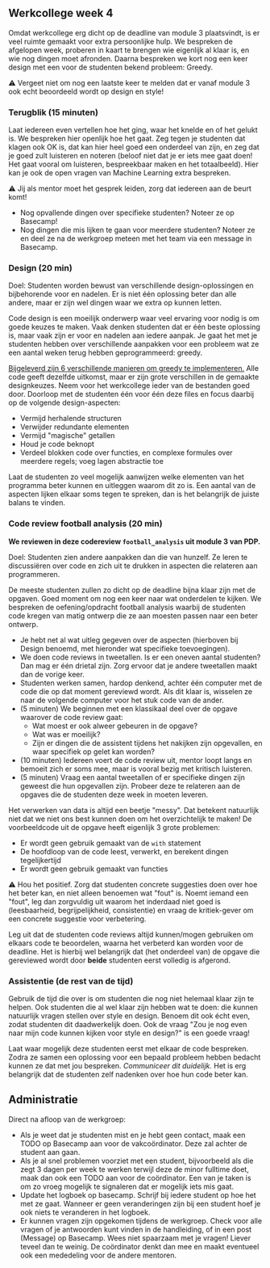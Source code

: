 ## Werkcollege week 4

Omdat werkcollege erg dicht op de deadline van module 3 plaatsvindt, is er veel ruimte gemaakt voor extra persoonlijke hulp. We bespreken de afgelopen week, proberen in kaart te brengen wie eigenlijk al klaar is, en wie nog dingen moet afronden. Daarna bespreken we kort nog een keer design met een voor de studenten bekend probleem: Greedy.

⚠️ Vergeet niet om nog een laatste keer te melden dat er vanaf module 3 ook echt beoordeeld wordt op design en style!

### Terugblik (15 minuten)

Laat iedereen even vertellen hoe het ging, waar het knelde en of het gelukt is. We bespreken hier openlijk hoe het gaat. Zeg tegen je studenten dat klagen ook OK is, dat kan hier heel goed een onderdeel van zijn, en zeg dat je goed zult luisteren en noteren (beloof niet dat je er iets mee gaat doen! Het gaat vooral om luisteren, bespreekbaar maken en het totaalbeeld). Hier kan je ook de open vragen van Machine Learning extra bespreken.

⚠️ Jij als mentor moet het gesprek leiden, zorg dat iedereen aan de beurt komt!

- Nog opvallende dingen over specifieke studenten? Noteer ze op Basecamp!
- Nog dingen die mis lijken te gaan voor meerdere studenten? Noteer ze en deel ze na de werkgroep meteen met het team via een message in Basecamp.

### Design (20 min)

Doel: Studenten worden bewust van verschillende design-oplossingen en bijbehorende voor en nadelen. Er is niet één oplossing beter dan alle andere, maar er zijn wel dingen waar we extra op kunnen letten.

Code design is een moeilijk onderwerp waar veel ervaring voor nodig is om goede keuzes te maken. Vaak denken studenten dat er één beste oplossing is, maar vaak zijn er voor en nadelen aan iedere aanpak. Je gaat het met je studenten hebben over verschillende aanpakken voor een probleem wat ze een aantal weken terug hebben geprogrammeerd: greedy.

[Bijgeleverd zijn 6 verschillende manieren om greedy te implementeren.](greedy_design.zip) Alle code geeft dezelfde uitkomst, maar er zijn grote verschillen in de gemaakte designkeuzes. Neem voor het werkcollege ieder van de bestanden goed door. Doorloop met de studenten één voor één deze files en focus daarbij op de volgende design-aspecten:

- Vermijd herhalende structuren
- Verwijder redundante elementen
- Vermijd "magische" getallen
- Houd je code beknopt
- Verdeel blokken code over functies, en complexe formules over meerdere regels; voeg lagen abstractie toe

Laat de studenten zo veel mogelijk aanwijzen welke elementen van het programma beter kunnen en uitleggen waarom dit zo is. Een aantal van de aspecten lijken elkaar soms tegen te spreken, dan is het belangrijk de juiste balans te vinden.

### Code review football analysis (20 min)

**We reviewen in deze codereview `football_analysis` uit module 3 van PDP.**

Doel: Studenten zien andere aanpakken dan die van hunzelf. Ze leren te discussiëren over code en zich uit te drukken in aspecten die relateren aan programmeren.

De meeste studenten zullen zo dicht op de deadline bijna klaar zijn met de opgaven. Goed moment om nog een keer naar wat onderdelen te kijken. We bespreken de oefening/opdracht football analysis waarbij de studenten code kregen van matig ontwerp die ze aan moesten passen naar een beter ontwerp.

- Je hebt net al wat uitleg gegeven over de aspecten (hierboven bij Design benoemd, met hieronder wat specifieke toevoegingen).
- We doen code reviews in tweetallen. Is er een oneven aantal studenten? Dan mag er één drietal zijn. Zorg ervoor dat je andere tweetallen maakt dan de vorige keer.
- Studenten werken samen, hardop denkend, achter één computer met de code die op dat moment gereviewd wordt. Als dit klaar is, wisselen ze naar de volgende computer voor het stuk code van de ander.
- (5 minuten) We beginnen met een klassikaal deel over de opgave waarover de code review gaat:
  - Wat moest er ook alweer gebeuren in de opgave?
  - Wat was er moeilijk?
  - Zijn er dingen die de assistent tijdens het nakijken zijn opgevallen, en waar specifiek op gelet kan worden?
- (10 minuten) Iedereen voert de code review uit, mentor loopt langs en bemoeit zich er soms mee, maar is vooral bezig met kritisch luisteren.
- (5 minuten) Vraag een aantal tweetallen of er specifieke dingen zijn geweest die hun opgevallen zijn. Probeer deze te relateren aan de opgaves die de studenten deze week in moeten leveren.

Het verwerken van data is altijd een beetje "messy". Dat betekent natuurlijk niet dat we niet ons best kunnen doen om het overzichtelijk te maken! De voorbeeldcode uit de opgave heeft eigenlijk 3 grote problemen:

- Er wordt geen gebruik gemaakt van de `with` statement
- De hoofdloop van de code leest, verwerkt, en berekent dingen tegelijkertijd
- Er wordt geen gebruik gemaakt van functies

⚠️ Hou het positief. Zorg dat studenten concrete suggesties doen over hoe het beter kan, en niet alleen benoemen wat "fout" is. Noemt iemand een "fout", leg dan zorgvuldig uit waarom het inderdaad niet goed is (leesbaarheid, begrijpelijkheid, consistentie) en vraag de kritiek-gever om een concrete suggestie voor verbetering.

Leg uit dat de studenten code reviews altijd kunnen/mogen gebruiken om elkaars code te beoordelen, waarna het verbeterd kan worden voor de deadline. Het is hierbij wel belangrijk dat (het onderdeel van) de opgave die gereviewed wordt door **beide** studenten eerst volledig is afgerond.

### Assistentie (de rest van de tijd)

Gebruik de tijd die over is om studenten die nog niet helemaal klaar zijn te helpen. Ook studenten die al wel klaar zijn hebben wat te doen: die kunnen natuurlijk vragen stellen over style en design. Benoem dit ook écht even, zodat studenten dit daadwerkelijk doen. Ook de vraag "Zou je nog even naar mijn code kunnen kijken voor style en design?" is een goede vraag!

Laat waar mogelijk deze studenten eerst met elkaar de code bespreken. Zodra ze samen een oplossing voor een bepaald probleem hebben bedacht kunnen ze dat met jou bespreken. _Communiceer dit duidelijk._ Het is erg belangrijk dat de studenten zelf nadenken over hoe hun code beter kan.

## Administratie

Direct na afloop van de werkgroep:

- Als je weet dat je studenten mist en je hebt geen contact, maak een TODO op Basecamp aan voor de vakcoördinator. Deze zal achter de student aan gaan.
- Als je al snel problemen voorziet met een student, bijvoorbeeld als die zegt 3 dagen per week te werken terwijl deze de minor fulltime doet, maak dan ook een TODO aan voor de coördinator. Een van je taken is om zo vroeg mogelijk te signaleren dat er mogelijk iets mis gaat.
- Update het logboek op basecamp. Schrijf bij iedere student op hoe het met ze gaat. Wanneer er geen veranderingen zijn bij een student hoef je ook niets te veranderen in het logboek.
- Er kunnen vragen zijn opgekomen tijdens de werkgroep. Check voor alle vragen of je antwoorden kunt vinden in de handleiding, of in een post (Message) op Basecamp. Wees niet spaarzaam met je vragen! Liever teveel dan te weinig. De coördinator denkt dan mee en maakt eventueel ook een mededeling voor de andere mentoren.
